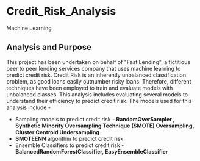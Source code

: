 # Credit_Risk_Analysis
Machine Learning

## Analysis and Purpose
This project has been undertaken on behalf of "Fast Lending", a fictitious peer to peer lending services company that uses machine learning to predict credit risk. Credit Risk is an inherently unbalanced classification problem, as good loans easily outnumber risky loans. Therefore, different techniques have been employed to train and evaluate models with unbalanced classes. This analysis includes evaluating several models to understand their efficiency to predict credit risk. The models used for this analysis include - 

- Sampling models to predict credit risk - **RandomOverSampler , Synthetic Minority Oversampling Technique (SMOTE) Oversampling, Cluster Centroid Undersampling**
- **SMOTEENN** algorithm to predict credit risk
- Ensemble Classifiers to predict credit risk - **BalancedRandomForestClassifier, EasyEnsembleClassifier**


